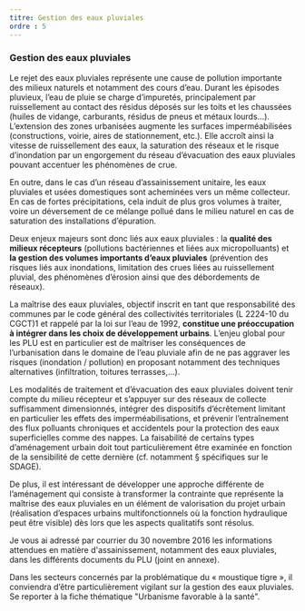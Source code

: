 ```yaml
---
titre: Gestion des eaux pluviales
ordre : 5
---
```

### Gestion des eaux pluviales

Le rejet des eaux pluviales représente une cause de pollution importante des milieux naturels et notamment des cours d’eau. Durant les épisodes pluvieux, l’eau de pluie se charge d’impuretés, principalement par ruissellement au contact des résidus déposés sur les toits et les chaussées (huiles de vidange, carburants, résidus de pneus et métaux lourds...). L’extension des zones urbanisées augmente les surfaces imperméabilisées (constructions, voirie, aires de stationnement, etc.). Elle accroît ainsi la vitesse de ruissellement des eaux, la saturation des réseaux et le risque d’inondation par un engorgement du réseau d’évacuation des eaux pluviales pouvant accentuer les phénomènes de crue. 

En outre, dans le cas d’un réseau d’assainissement unitaire, les eaux pluviales et usées domestiques sont acheminées vers un même collecteur. En cas de fortes précipitations, cela induit de plus gros volumes à traiter, voire un déversement de ce mélange pollué dans le milieu naturel en cas de saturation des installations d’épuration. 

Deux enjeux majeurs sont donc liés aux eaux pluviales : la **qualité des milieux récepteurs** (pollutions bactériennes et liées aux micropolluants) et **la gestion des volumes importants d’eaux pluviales** (prévention des risques liés aux inondations, limitation des crues liées au ruissellement pluvial, des phénomènes d’érosion ainsi que des débordements de réseaux). 

La maîtrise des eaux pluviales, objectif inscrit en tant que responsabilité des communes par le code général des collectivités territoriales (L 2224-10 du CGCT)1 et rappelé par la loi sur l’eau de 1992, **constitue une préoccupation à intégrer dans les choix de développement urbains**. L’enjeu global pour les PLU est en particulier est de maîtriser les conséquences de l’urbanisation dans le domaine de l’eau pluviale afin de ne pas aggraver les risques (inondation / pollution) en proposant notamment des techniques alternatives (infiltration, toitures terrasses,...). 

Les modalités de traitement et d’évacuation des eaux pluviales doivent tenir compte du milieu récepteur et s’appuyer sur des réseaux de collecte suffisamment dimensionnés, intégrer des dispositifs d’écrêtement limitant en particulier les effets des imperméabilisations, et prévenir l’entraînement des flux polluants chroniques et accidentels pour la protection des eaux superficielles comme des nappes. La faisabilité de certains types d’aménagement urbain doit tout particulièrement être examinée en fonction de la sensibilité de cette dernière (cf. notamment § spécifiques sur le SDAGE).

De plus, il est intéressant de développer une approche différente de l’aménagement qui consiste à transformer la contrainte que représente la maîtrise des eaux pluviales en un élément de valorisation du projet urbain (réalisation d’espaces urbains multifonctionnels où la fonction hydraulique peut être visible) dès lors que les aspects qualitatifs sont résolus.

Je vous ai adressé par courrier du 30 novembre 2016 les informations attendues en matière d'assainissement, notamment des eaux pluviales, dans les différents documents du PLU (joint en annexe).

Dans les secteurs concernés par la problématique du « moustique tigre », il conviendra d’être particulièrement vigilant sur la gestion des eaux pluviales. Se reporter à la fiche thématique "Urbanisme favorable à la santé".
